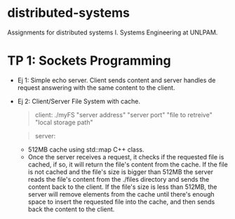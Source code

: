 # distributed-systems
Assignments for distributed systems I. Systems Engineering at UNLPAM.

# TP 1: Sockets Programming
- Ej 1: Simple echo server. Client sends content and server handles de request answering with the same content to the client.
- Ej 2: Client/Server File System with cache.
    > client: ./myFS "server address" "server port" "file to retreive" "local storage path"

    > server: 
    - 512MB cache using std::map C++ class.
    - Once the server receives a request, it checks if the requested file is cached, if so, it will return the file's content from the cache. If the file is not cached and the file's size is bigger than 512MB the server reads the file's content from the ./files directory and sends the content back to the client. If the file's size is less than 512MB, the server will remove elements from the cache until there's enough space to insert the requested file into the cache, and then sends back the content to the client.
